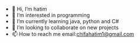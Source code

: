 - 👋 Hi, I’m hatim
- 👀 I’m interested in programming
- 🌱 I’m currently learning java, python and C#
- 💞️ I’m looking to collaborate on new projects
- 📫 How to reach me email:chifahatim1@gmail.com

<!---
hatimc21/hatimc21 is a ✨ special ✨ repository because its `README.md` (this file) appears on your GitHub profile.
You can click the Preview link to take a look at your changes.
--->
